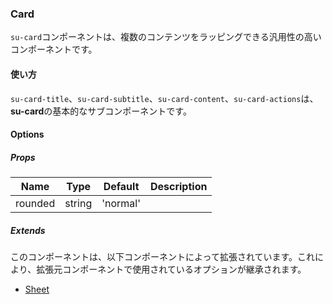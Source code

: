 ### Card

`su-card`コンポーネントは、複数のコンテンツをラッピングできる汎用性の高いコンポーネントです。

<su-divider class="mb-8" />

#### 使い方

`su-card-title`、`su-card-subtitle`、`su-card-content`、`su-card-actions`は、**su-card**の基本的なサブコンポーネントです。

<sample />

#### Options

##### Props

|Name|Type|Default|Description|
|----|----|-------|-----------|
|rounded|string|'normal'||

##### Extends

このコンポーネントは、以下コンポーネントによって拡張されています。これにより、拡張元コンポーネントで使用されているオプションが継承されます。

- [Sheet](/components/SuSheet)